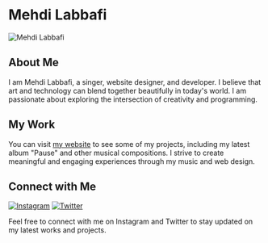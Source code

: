 # Mehdi Labbafi

![Mehdi Labbafi](https://th.bing.com/th/id/OIG4.9sd_bv7D6dhLBJ5ChkVf?w=1024&h=1024&rs=1&pid=ImgDetMain)

## About Me

I am Mehdi Labbafi, a singer, website designer, and developer. I believe that art and technology can blend together beautifully in today's world. I am passionate about exploring the intersection of creativity and programming.

## My Work

You can visit [my website](https://mehdilabbafi.github.io/index.html) to see some of my projects, including my latest album "Pause" and other musical compositions. I strive to create meaningful and engaging experiences through my music and web design.

## Connect with Me

[![Instagram](https://www.edigitalagency.com.au/wp-content/uploads/small-Instagram-logo-black-glyph.png)](https://www.instagram.com/mehdilabbafi/)
[![Twitter](https://pngimg.com/uploads/twitter/small/twitter_PNG1.png)](https://twitter.com/mehdi_labbafi)

Feel free to connect with me on Instagram and Twitter to stay updated on my latest works and projects.

<div style="background-color: black; color: white;">
<!-- Your content goes here -->
</div>

